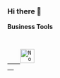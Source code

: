 ### Hi there 👋

<!--
**dazocc/dazocc** is a ✨ _special_ ✨ repository because its `README.md` (this file) appears on your GitHub profile.

Here are some ideas to get you started:

- 🔭 I’m currently working on ...
- 🌱 I’m currently learning ...
- 👯 I’m looking to collaborate on ...
- 🤔 I’m looking for help with ...
- 💬 Ask me about ...
- 📫 How to reach me: ...
- 😄 Pronouns: ...
- ⚡ Fun fact: ...
-->

**Business Tools**

<code>
  <a href="https://www.notion.so" target="_blank">
    <img height="32" src="https://cdn.iconscout.com/icon/free/png-512/notion-1693557-1442598.png" alt="Notion"/>
  </a>
</code>


<br/>
